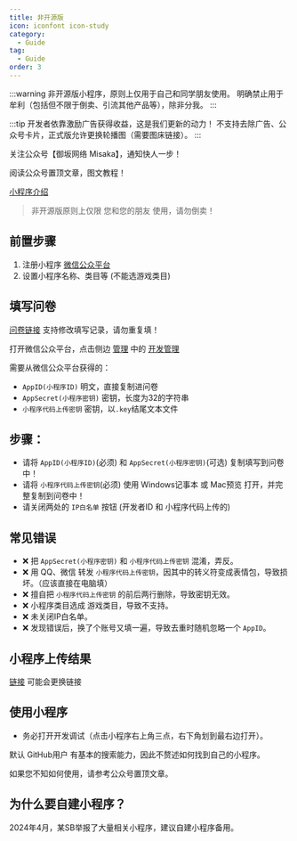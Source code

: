 ```yaml
---
title: 非开源版
icon: iconfont icon-study
category:
  - Guide
tag:
  - Guide
order: 3
---
```


:::warning
非开源版小程序，原则上仅用于自己和同学朋友使用。
明确禁止用于牟利（包括但不限于倒卖、引流其他产品等），除非分我。
:::

:::tip
开发者依靠激励广告获得收益，这是我们更新的动力！
不支持去除广告、公众号卡片，正式版允许更换轮播图（需要图床链接）。
:::

关注公众号【御坂网络 Misaka】，通知快人一步！

阅读公众号置顶文章，图文教程！

[小程序介绍](https://mp.weixin.qq.com/s/rqZBEW3FnvByZCh-M__Ciw) 

> 非开源版原则上仅限 您和您的朋友 使用，请勿倒卖！

## 前置步骤

1. 注册小程序 [微信公众平台](https://mp.weixin.qq.com)
2. 设置小程序名称、类目等 (不能选游戏类目)

## 填写问卷

[问卷链接](https://misaka-network.feishu.cn/share/base/form/shrcnXqq4R4neOKTGy3SKMtfUta) 支持修改填写记录，请勿重复填！

打开微信公众平台，点击侧边 [管理](#) 中的 [开发管理](#)

需要从微信公众平台获得的：

+ `AppID(小程序ID)` 明文，直接复制进问卷
+ `AppSecret(小程序密钥)` 密钥，长度为32的字符串
+ `小程序代码上传密钥` 密钥，以`.key`结尾文本文件

## 步骤：

- 请将 `AppID(小程序ID)`(必须) 和 `AppSecret(小程序密钥)`(可选) 复制填写到问卷中！
- 请将 `小程序代码上传密钥`(必须) 使用 Windows记事本 或 Mac预览 打开，并完整复制到问卷中！
- 请关闭两处的 `IP白名单` 按钮 (开发者ID 和 小程序代码上传的)

## 常见错误

+ ❌ 把 `AppSecret(小程序密钥)` 和 `小程序代码上传密钥` 混淆，弄反。
+ ❌ 用 QQ、微信 转发 `小程序代码上传密钥`，因其中的转义符变成表情包，导致损坏。（应该直接在电脑填）
+ ❌ 擅自把 `小程序代码上传密钥` 的前后两行删除，导致密钥无效。
+ ❌ 小程序类目选成 游戏类目，导致不支持。
+ ❌ 未关闭IP白名单。
+ ❌ 发现错误后，换了个账号又填一遍，导致去重时随机忽略一个 `AppID`。 

## 小程序上传结果

[链接](http://113.45.185.136:24800/)
可能会更换链接

## 使用小程序

+ 务必打开开发调试（点击小程序右上角三点，右下角划到最右边打开）。

默认 GitHub用户 有基本的搜索能力，因此不赘述如何找到自己的小程序。

如果您不知如何使用，请参考公众号置顶文章。

## 为什么要自建小程序？

2024年4月，某SB举报了大量相关小程序，建议自建小程序备用。
